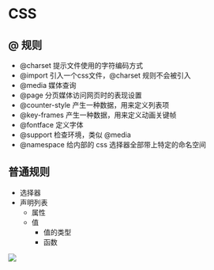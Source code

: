 # CSS #

## @ 规则 ##

- @charset	提示文件使用的字符编码方式
- @import	引入一个css文件，@charset 规则不会被引入
- @media		媒体查询
- @page		分页媒体访问网页时的表现设置
- @counter-style		产生一种数据，用来定义列表项
- @key-frames		产生一种数据，用来定义动画关键帧
- @fontface	定义字体
- @support	检查环境，类似 @media
- @namespace	给内部的 css 选择器全部带上特定的命名空间



## 普通规则 ##

- 选择器
- 声明列表
  - 属性
  - 值
    - 值的类型
    - 函数



![](http://file.wangsijie.top/share/chongxuefed/56974c0265982b9ac84b067cd623e00.png)